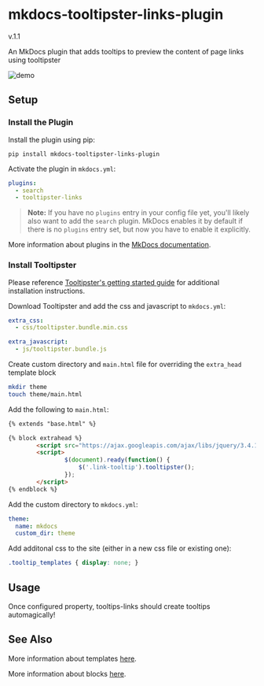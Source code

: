 # mkdocs-tooltipster-links-plugin

v.1.1

An MkDocs plugin that adds tooltips to preview the content of page links using tooltipster

![demo](demo/mkdocs_tooltipster_links_demo.gif)

## Setup

### Install the Plugin

Install the plugin using pip:

`pip install mkdocs-tooltipster-links-plugin`

Activate the plugin in `mkdocs.yml`:
```yaml
plugins:
  - search
  - tooltipster-links
```

> **Note:** If you have no `plugins` entry in your config file yet, you'll likely also want to add the `search` plugin. MkDocs enables it by default if there is no `plugins` entry set, but now you have to enable it explicitly.

More information about plugins in the [MkDocs documentation][mkdocs-plugins].

### Install Tooltipster

Please reference [Tooltipster's getting started guide](http://iamceege.github.io/tooltipster/#getting-started) for additional installation instructions.

Download Tooltipster and add the css and javascript to `mkdocs.yml`:

```yml
extra_css:
  - css/tooltipster.bundle.min.css

extra_javascript:
  - js/tooltipster.bundle.js  
```

Create custom directory and `main.html` file for overriding the `extra_head` template block

```sh
mkdir theme
touch theme/main.html
```

Add the following to `main.html`:
```html
{% extends "base.html" %}

{% block extrahead %}
        <script src="https://ajax.googleapis.com/ajax/libs/jquery/3.4.1/jquery.min.js"></script>
        <script>
                $(document).ready(function() {
                    $('.link-tooltip').tooltipster();
                });
        </script>
{% endblock %}
```
Add the custom directory to `mkdocs.yml`:
```yml
theme:
  name: mkdocs
  custom_dir: theme
```

Add additonal css to the site (either in a new css file or existing one):
```css
.tooltip_templates { display: none; }
```

## Usage
Once configured property, tooltips-links should create tooltips automagically!

## See Also

More information about templates [here][mkdocs-template].

More information about blocks [here][mkdocs-block].

[mkdocs-plugins]: http://www.mkdocs.org/user-guide/plugins/
[mkdocs-template]: https://www.mkdocs.org/user-guide/custom-themes/#template-variables
[mkdocs-block]: https://www.mkdocs.org/user-guide/styling-your-docs/#overriding-template-blocks

